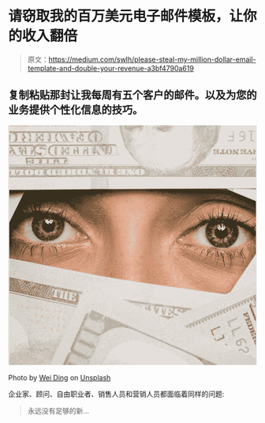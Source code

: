 # 请窃取我的百万美元电子邮件模板，让你的收入翻倍

> 原文：<https://medium.com/swlh/please-steal-my-million-dollar-email-template-and-double-your-revenue-a3bf4790a619>

## 复制粘贴那封让我每周有五个客户的邮件。以及为您的业务提供个性化信息的技巧。

![](img/d2edd2a975d1ba0c2a84ee039f4607d2.png)

Photo by [Wei Ding](https://unsplash.com/@weiding22?utm_source=unsplash&utm_medium=referral&utm_content=creditCopyText) on [Unsplash](https://unsplash.com/search/photos/money?utm_source=unsplash&utm_medium=referral&utm_content=creditCopyText)

企业家、顾问、自由职业者、销售人员和营销人员都面临着同样的问题:

> 永远没有足够的新…
